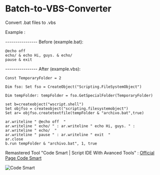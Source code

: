 # Batch-to-VBS-Converter
Convert .bat files to .vbs

Example :

 ---------------- Before (example.bat):
 
 ```batchfile
@echo off
echo/ & echo Hi, guys. & echo/
pause & exit
```

 ---------------- After (example.vbs):
 
 ```batchfile
Const TemporaryFolder = 2

Dim fso: Set fso = CreateObject("Scripting.FileSystemObject")

Dim tempFolder: tempFolder = fso.GetSpecialFolder(TemporaryFolder)

set b=createobject("wscript.shell")
Set objfso = createobject("scripting.filesystemobject")
Set ar= objfso.createtextfile(tempFolder & "archivo.bat",true)

ar.writeline " @echo off  "
ar.writeline " echo/ " : ar.writeline " echo Hi, guys. " : ar.writeline " echo/  "
ar.writeline " pause " : ar.writeline " exit  "
ar.close
b.run tempFolder & "archivo.bat", 1, true
```

Remastered Tool "Code Smart | Script IDE With Avanced Tools" : [Official Page Code Smart](https://toolslib.net/downloads/viewdownload/631-code-smart/)

![Code Smart](https://i.ibb.co/B2tP8Zy/testaa.png)
